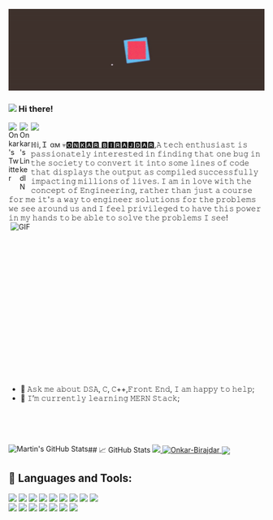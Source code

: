 [<img src="https://raw.githubusercontent.com/Onkar-Birajdar/Onkar-Birajdar/master/Intro.gif" alt="👋 Hi there! I'm (Onkar Birajdar)|https://onkar-birajdar.github.io/Portfolio.github.io)" title="👋 Hi there! I'm (Onkar-Birajdar)|https://onkar-birajdar.github.io/Portfolio.github.io)"/>](https://onkar-birajdar.github.io/Portfolio.github.io/)
### <img src="https://media.giphy.com/media/hvRJCLFzcasrR4ia7z/giphy.gif" width="25px"> Hi there! 
<a href="https://twitter.com/onkarbi21566625">
  <img align="left" alt="Onkar's Twitter" width="22px" src="https://raw.githubusercontent.com/peterthehan/peterthehan/master/assets/twitter.svg" />
</a>
<a href="https://linkedin.com/in/onkar-birajdar-7a84591b1">
  <img align="left" alt="Onkar's LinkedIN" width="22px" src="https://raw.githubusercontent.com/peterthehan/peterthehan/master/assets/linkedin.svg" />
</a>

![](https://visitor-badge.glitch.me/badge?page_id=Onkar-Birajdar.Onkar-Birajdar)

  ℍ𝕚,Ｉ αм  💀[🅾🅽🅺🅰🆁 🅱🅸🆁🅰🅹🅳🅰🆁](https://onkar-birajdar.github.io/Portfolio.github.io/),𝙰 𝚝𝚎𝚌𝚑 𝚎𝚗𝚝𝚑𝚞𝚜𝚒𝚊𝚜𝚝 𝚒𝚜 𝚙𝚊𝚜𝚜𝚒𝚘𝚗𝚊𝚝𝚎𝚕𝚢 𝚒𝚗𝚝𝚎𝚛𝚎𝚜𝚝𝚎𝚍 𝚒𝚗 𝚏𝚒𝚗𝚍𝚒𝚗𝚐 𝚝𝚑𝚊𝚝 𝚘𝚗𝚎 𝚋𝚞𝚐 𝚒𝚗 𝚝𝚑𝚎 𝚜𝚘𝚌𝚒𝚎𝚝𝚢 𝚝𝚘 𝚌𝚘𝚗𝚟𝚎𝚛𝚝 𝚒𝚝 𝚒𝚗𝚝𝚘 𝚜𝚘𝚖𝚎 𝚕𝚒𝚗𝚎𝚜 𝚘𝚏 𝚌𝚘𝚍𝚎 𝚝𝚑𝚊𝚝 𝚍𝚒𝚜𝚙𝚕𝚊𝚢𝚜 𝚝𝚑𝚎 𝚘𝚞𝚝𝚙𝚞𝚝 𝚊𝚜 𝚌𝚘𝚖𝚙𝚒𝚕𝚎𝚍 𝚜𝚞𝚌𝚌𝚎𝚜𝚜𝚏𝚞𝚕𝚕𝚢 𝚒𝚖𝚙𝚊𝚌𝚝𝚒𝚗𝚐 𝚖𝚒𝚕𝚕𝚒𝚘𝚗𝚜 𝚘𝚏 𝚕𝚒𝚟𝚎𝚜. 𝙸 𝚊𝚖 𝚒𝚗 𝚕𝚘𝚟𝚎 𝚠𝚒𝚝𝚑 𝚝𝚑𝚎 𝚌𝚘𝚗𝚌𝚎𝚙𝚝 𝚘𝚏 𝙴𝚗𝚐𝚒𝚗𝚎𝚎𝚛𝚒𝚗𝚐, 𝚛𝚊𝚝𝚑𝚎𝚛 𝚝𝚑𝚊𝚗 𝚓𝚞𝚜𝚝 𝚊 𝚌𝚘𝚞𝚛𝚜𝚎 𝚏𝚘𝚛 𝚖𝚎 𝚒𝚝'𝚜 𝚊 𝚠𝚊𝚢 𝚝𝚘 𝚎𝚗𝚐𝚒𝚗𝚎𝚎𝚛 𝚜𝚘𝚕𝚞𝚝𝚒𝚘𝚗𝚜 𝚏𝚘𝚛 𝚝𝚑𝚎 𝚙𝚛𝚘𝚋𝚕𝚎𝚖𝚜 𝚠𝚎 𝚜𝚎𝚎 𝚊𝚛𝚘𝚞𝚗𝚍 𝚞𝚜 𝚊𝚗𝚍 𝙸 𝚏𝚎𝚎𝚕 𝚙𝚛𝚒𝚟𝚒𝚕𝚎𝚐𝚎𝚍 𝚝𝚘 𝚑𝚊𝚟𝚎 𝚝𝚑𝚒𝚜 𝚙𝚘𝚠𝚎𝚛 𝚒𝚗 𝚖𝚢 𝚑𝚊𝚗𝚍𝚜 𝚝𝚘 𝚋𝚎 𝚊𝚋𝚕𝚎 𝚝𝚘 𝚜𝚘𝚕𝚟𝚎 𝚝𝚑𝚎 𝚙𝚛𝚘𝚋𝚕𝚎𝚖𝚜 𝙸 𝚜𝚎𝚎!
<img align="right" alt="GIF" src="https://github.com/abhisheknaiidu/abhisheknaiidu/blob/master/code.gif?raw=true" width="500" height="320" />

- 💬 𝙰𝚜𝚔 𝚖𝚎 𝚊𝚋𝚘𝚞𝚝 𝙳𝚂𝙰, 𝙲, 𝙲++,𝙵𝚛𝚘𝚗𝚝 𝙴𝚗𝚍, 𝙸 𝚊𝚖 𝚑𝚊𝚙𝚙𝚢 𝚝𝚘 𝚑𝚎𝚕𝚙;
- 🌱 𝙸’𝚖 𝚌𝚞𝚛𝚛𝚎𝚗𝚝𝚕𝚢 𝚕𝚎𝚊𝚛𝚗𝚒𝚗𝚐 𝙼𝙴𝚁𝙽 𝚂𝚝𝚊𝚌𝚔;
<br>
<br>
<br>
<br>
## &#x1f4c8; GitHub Stats

<a href="https://github.com/Onkar-Birajdar/Onkar-Birajdar">
  <img src="https://github-readme-stats.vercel.app/api/top-langs/?username=Onkar-Birajdar&layout=compact&title_color=ffffff&text_color=c9cacc&icon_color=2bbc8a&bg_color=1d1f21" />
</a>
<a href="https://github.com/Onkar-Birajdar/Onkar-Birajdar">
  <img src="https://github-readme-streak-stats.herokuapp.com/?user=Onkar-Birajdar&theme=onedark" alt="Onkar-Birajdar" width="350" height="140"/>
</a>
<a href="https://github.com/Onkar-Birajdar/Onkar-Birajdar">
  <img align="left" src="https://github-readme-stats.vercel.app/api?username=Onkar-Birajdar&show_icons=true&line_height=27&count_private=true&title_color=ffffff&text_color=c9cacc&icon_color=2bbc8a&bg_color=1d1f21" alt="Martin's GitHub Stats" />
</a>

<a href="https://github.com/Onkar-Birajdar/Portfolio.github.io">
  <img align="center" src="https://github-readme-stats.vercel.app/api/pin/?username=Onkar-Birajdar&repo=Portfolio.github.io&title_color=ffffff&text_color=c9cacc&icon_color=2bbc8a&bg_color=1d1f21" />

</a>

## 🔧 Languages and Tools:
  ![](https://img.shields.io/badge/OS-Window's-informational?style=flat&logo=windows&logoColor=white&color=2bbc8a)
  ![](https://img.shields.io/badge/Editor-Visual-Studio-Code-informational?style=flat&logo=visual-studio-code&logoColor=white&color=2bbc8a)
  ![](https://img.shields.io/badge/Code-C++-informational?style=flat&logo=c++&logoColor=white&color=2bbc8a)
  ![](https://img.shields.io/badge/Code-Python-informational?style=flat&logo=python&logoColor=white&color=2bbc8a)
  ![](https://img.shields.io/badge/Code-JavaScript-informational?style=flat&logo=javascript&logoColor=white&color=2bbc8a)
  ![](https://img.shields.io/badge/Code-C-informational?style=flat&logo=c&logoColor=white&color=2bbc8a)
  ![](https://img.shields.io/badge/Code-HTML-informational?style=flat&logo=html&logoColor=white&color=2bbc8a)
  ![](https://img.shields.io/badge/Code-CSS-informational?style=flat&logo=css&logoColor=white&color=2bbc8a)
  ![](https://img.shields.io/badge/Framework-Bootstrap-informational?style=flat&logo=bootstrap&logoColor=white&color=2bbc8a)  
  ![](https://img.shields.io/badge/Framework-Node.JS-informational?style=flat&logo=node.js&logoColor=white&color=2bbc8a)
  ![](https://img.shields.io/badge/Framework-Express.JS-informational?style=flat&logo=express&logoColor=white&color=2bbc8a)
  ![](https://img.shields.io/badge/Library-React.JS-informational?style=flat&logo=react&logoColor=white&color=2bbc8a)
  ![](https://img.shields.io/badge/Shell-Git-informational?style=flat&logo=git&logoColor=white&color=2bbc8a)
  ![](https://img.shields.io/badge/Shell-Windows_PowerShell-informational?style=flat&logo=windows-terminal&logoColor=white&color=2bbc8a)
  ![](https://img.shields.io/badge/Practice_Tool-Leetcode-informational?style=flat&logo=leetcode&logoColor=white&color=2bbc8a)
  ![](https://img.shields.io/badge/Practice_Tool-Geeks_For_Geeks-informational?style=flat&logo=geeksforgeeks&logoColor=white&color=2bbc8a)
